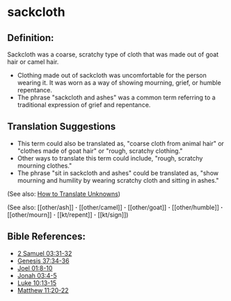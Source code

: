 # sackcloth #

## Definition: ##

Sackcloth was a coarse, scratchy type of cloth that was made out of goat hair or camel hair.

* Clothing made out of sackcloth was uncomfortable for the person wearing it. It was worn as a way of showing mourning, grief, or humble repentance.
* The phrase "sackcloth and ashes" was a common term referring to a traditional expression of grief and repentance.

## Translation Suggestions ##

* This term could also be translated as, "coarse cloth from animal hair" or "clothes made of goat hair" or "rough, scratchy clothing."
* Other ways to translate this term could include, "rough, scratchy mourning clothes."
* The phrase "sit in sackcloth and ashes" could be translated as, "show mourning and humility by wearing scratchy cloth and sitting in ashes."

(See also: [How to Translate Unknowns](en/ta-vol1/translate/man/translate-unknown))

(See also: [[other/ash]] **·** [[other/camel]] **·** [[other/goat]] **·** [[other/humble]] **·** [[other/mourn]] **·** [[kt/repent]] **·** [[kt/sign]])

## Bible References: ##

* [2 Samuel 03:31-32](en/tn/2sa/help/03/31)
* [Genesis 37:34-36](en/tn/gen/help/37/34)
* [Joel 01:8-10](en/tn/jol/help/01/08)
* [Jonah 03:4-5](en/tn/jon/help/03/04)
* [Luke 10:13-15](en/tn/luk/help/10/13)
* [Matthew 11:20-22](en/tn/mat/help/11/20)